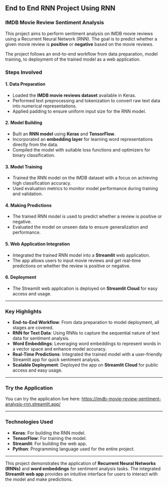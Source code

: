 ## End to End RNN Project Using RNN
### IMDB Movie Review Sentiment Analysis

This project aims to perform sentiment analysis on IMDB movie reviews using a Recurrent Neural Network (RNN). The goal is to predict whether a given movie review is **positive** or **negative** based on the movie reviews.

The project follows an end-to-end workflow from data preparation, model training, to deployment of the trained model as a web application.


### Steps Involved

#### 1. **Data Preparation**
- Loaded the **IMDB movie reviews dataset** available in Keras.
- Performed text preprocessing and tokenization to convert raw text data into numerical representations.
- Applied padding to ensure uniform input size for the RNN model.

#### 2. **Model Building**
- Built an **RNN model** using **Keras** and **TensorFlow**.
- Incorporated an **embedding layer** for learning word representations directly from the data.
- Compiled the model with suitable loss functions and optimizers for binary classification.

#### 3. **Model Training**
- Trained the RNN model on the IMDB dataset with a focus on achieving high classification accuracy.
- Used evaluation metrics to monitor model performance during training and validation.

#### 4. **Making Predictions**
- The trained RNN model is used to predict whether a review is positive or negative.
- Evaluated the model on unseen data to ensure generalization and performance.

#### 5. **Web Application Integration**
- Integrated the trained RNN model into a **Streamlit** web application.
- The app allows users to input movie reviews and get real-time predictions on whether the review is positive or negative.

#### 6. **Deployment**
- The Streamlit web application is deployed on **Streamlit Cloud** for easy access and usage.

---

### Key Highlights

- **End-to-End Workflow**: From data preparation to model deployment, all stages are covered.
- **RNN for Text Data**: Using RNNs to capture the sequential nature of text data for sentiment analysis.
- **Word Embeddings**: Leveraging word embeddings to represent words in a vector space and enhance model accuracy.
- **Real-Time Predictions**: Integrated the trained model with a user-friendly Streamlit app for quick sentiment analysis.
- **Scalable Deployment**: Deployed the app on **Streamlit Cloud** for public access and easy usage.

---

### Try the Application

You can try the application live here: https://imdb-movie-review-sentiment-analysis-rnn.streamlit.app/

---

### Technologies Used
- **Keras**: For building the RNN model.
- **TensorFlow**: For training the model.
- **Streamlit**: For building the web app.
- **Python**: Programming language used for the entire project.

---

This project demonstrates the application of **Recurrent Neural Networks (RNNs)** and **word embeddings** for sentiment analysis tasks. The integrated **Streamlit web app** provides an intuitive interface for users to interact with the model and make predictions.
